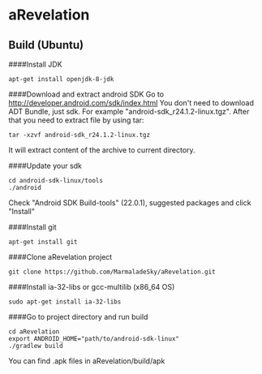# aRevelation

## Build (Ubuntu)

####Install JDK
```
apt-get install openjdk-8-jdk
```

####Download and extract android SDK
Go to http://developer.android.com/sdk/index.html
You don't need to download ADT Bundle, just sdk. For example "android-sdk_r24.1.2-linux.tgz".
After that you need to extract file by using tar:
```
tar -xzvf android-sdk_r24.1.2-linux.tgz
```
It will extract content of the archive to current directory.


####Update your sdk
```
cd android-sdk-linux/tools
./android
```
Check "Android SDK Build-tools" (22.0.1), suggested packages and click "Install"

####Install git
```
apt-get install git
```

####Clone aRevelation project
```
git clone https://github.com/MarmaladeSky/aRevelation.git
```

####Install ia-32-libs or gcc-multilib (x86_64 OS)
```
sudo apt-get install ia-32-libs
```

####Go to project directory and run build
```
cd aRevelation
export ANDROID_HOME="path/to/android-sdk-linux"
./gradlew build
```
You can find .apk files in aRevelation/build/apk
